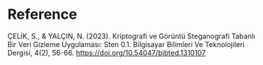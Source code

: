 # Reference

ÇELİK, S., & YALÇIN, N. (2023). Kriptografi ve Görüntü Steganografi Tabanlı Bir Veri Gizleme Uygulaması: Sten 0.1. Bilgisayar Bilimleri Ve Teknolojileri Dergisi, 4(2), 56-66. https://doi.org/10.54047/bibted.1310107
